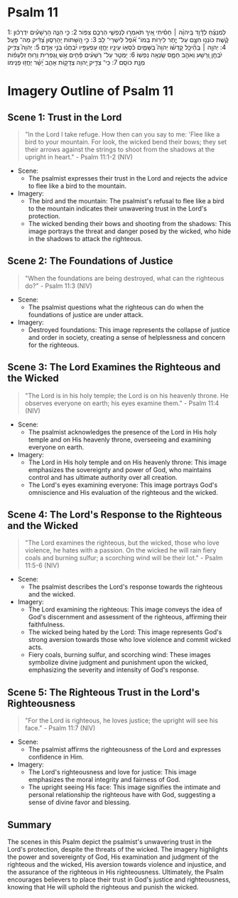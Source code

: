 # Psalm 11
1: לַמְנַצֵּ֗חַ לְדָ֫וִ֥ד בַּֽיהוָ֨ה ׀ חָסִ֗יתִי אֵ֭יךְ תֹּאמְר֣וּ לְנַפְשִׁ֑י הַרְכֶ֥ם צִפּֽוֹר׃
2: כִּ֤י הִנֵּ֪ה הָרְשָׁעִ֡ים יִדְרְכ֬וּן קֶ֗שֶׁת כּוֹנְנ֣וּ חִצָּ֣ם עַל־ יֶ֑תֶר לִיר֥וֹת בְּמוֹ־ אֹ֝֗פֶל לְיִשְׁרֵי־ לֵֽב׃
3: כִּ֣י הַ֭שָּׁתוֹת יֵֽהָרֵס֑וּן צַ֝דִּ֗יק מַה־ פָּעָֽל׃
4: יְהוָ֤ה ׀ בְּֽהֵ֘יכַ֤ל קָדְשׁ֗וֹ יְהוָה֮ בַּשָּׁמַ֪יִם כִּ֫סְא֥וֹ עֵינָ֥יו יֶחֱז֑וּ עַפְעַפָּ֥יו יִ֝בְחֲנ֗וּ בְּנֵ֣י אָדָֽם׃
5: יְהוָה֮ צַדִּ֪יק יִ֫בְחָ֥ן וְ֭רָשָׁע וְאֹהֵ֣ב חָמָ֑ס שָֽׂנְאָ֥ה נַפְשֽׁוֹ׃
6: יַמְטֵ֥ר עַל־ רְשָׁעִ֗ים פַּ֫חִ֥ים אֵ֣שׁ וְ֭גָפְרִית וְר֥וּחַ זִלְעָפ֗וֹת מְנָ֣ת כּוֹסָֽם׃
7: כִּֽי־ צַדִּ֣יק יְ֭הוָה צְדָק֣וֹת אָהֵ֑ב יָ֝שָׁ֗ר יֶחֱז֥וּ פָנֵֽימוֹ׃

# Imagery Outline of Psalm 11

## Scene 1: Trust in the Lord

> "In the Lord I take refuge. How then can you say to me: 'Flee like a bird to your mountain. For look, the wicked bend their bows; they set their arrows against the strings to shoot from the shadows at the upright in heart." - Psalm 11:1-2 (NIV)

- Scene:
  - The psalmist expresses their trust in the Lord and rejects the advice to flee like a bird to the mountain.
- Imagery:
  - The bird and the mountain: The psalmist's refusal to flee like a bird to the mountain indicates their unwavering trust in the Lord's protection.
  - The wicked bending their bows and shooting from the shadows: This image portrays the threat and danger posed by the wicked, who hide in the shadows to attack the righteous.

## Scene 2: The Foundations of Justice

> "When the foundations are being destroyed, what can the righteous do?" - Psalm 11:3 (NIV)

- Scene:
  - The psalmist questions what the righteous can do when the foundations of justice are under attack.
- Imagery:
  - Destroyed foundations: This image represents the collapse of justice and order in society, creating a sense of helplessness and concern for the righteous.

## Scene 3: The Lord Examines the Righteous and the Wicked

> "The Lord is in his holy temple; the Lord is on his heavenly throne. He observes everyone on earth; his eyes examine them." - Psalm 11:4 (NIV)

- Scene:
  - The psalmist acknowledges the presence of the Lord in His holy temple and on His heavenly throne, overseeing and examining everyone on earth.
- Imagery:
  - The Lord in His holy temple and on His heavenly throne: This image emphasizes the sovereignty and power of God, who maintains control and has ultimate authority over all creation.
  - The Lord's eyes examining everyone: This image portrays God's omniscience and His evaluation of the righteous and the wicked.

## Scene 4: The Lord's Response to the Righteous and the Wicked

> "The Lord examines the righteous, but the wicked, those who love violence, he hates with a passion. On the wicked he will rain fiery coals and burning sulfur; a scorching wind will be their lot." - Psalm 11:5-6 (NIV)

- Scene:
  - The psalmist describes the Lord's response towards the righteous and the wicked.
- Imagery:
  - The Lord examining the righteous: This image conveys the idea of God's discernment and assessment of the righteous, affirming their faithfulness.
  - The wicked being hated by the Lord: This image represents God's strong aversion towards those who love violence and commit wicked acts.
  - Fiery coals, burning sulfur, and scorching wind: These images symbolize divine judgment and punishment upon the wicked, emphasizing the severity and intensity of God's response.

## Scene 5: The Righteous Trust in the Lord's Righteousness

> "For the Lord is righteous, he loves justice; the upright will see his face." - Psalm 11:7 (NIV)

- Scene:
  - The psalmist affirms the righteousness of the Lord and expresses confidence in Him.
- Imagery:
  - The Lord's righteousness and love for justice: This image emphasizes the moral integrity and fairness of God.
  - The upright seeing His face: This image signifies the intimate and personal relationship the righteous have with God, suggesting a sense of divine favor and blessing.

## Summary

The scenes in this Psalm depict the psalmist's unwavering trust in the Lord's protection, despite the threats of the wicked. The imagery highlights the power and sovereignty of God, His examination and judgment of the righteous and the wicked, His aversion towards violence and injustice, and the assurance of the righteous in His righteousness. Ultimately, the Psalm encourages believers to place their trust in God's justice and righteousness, knowing that He will uphold the righteous and punish the wicked.